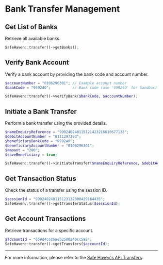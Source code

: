 # Bank Transfer Management

## Get List of Banks
Retrieve all available banks.
```php
SafeHaven::transfer()->getBanks();
```

## Verify Bank Account
Verify a bank account by providing the bank code and account number.
```php
$accountNumber = "0106296301"; // Example account number
$bankCode = "999240";          // Bank code (use '999240' for Sandbox)

SafeHaven::transfer()->verifyBank($bankCode, $accountNumber);
```

## Initiate a Bank Transfer
Perform a bank transfer using the provided details.
```php
$nameEnquiryReference = "999240240115121423216610677133";
$debitAccountNumber = "0111297393";
$beneficiaryBankCode = "999240";
$beneficiaryAccountNumber = "0106296301";
$amount = "200";
$saveBeneficiary = true;

SafeHaven::transfer()->initiateTransfer($nameEnquiryReference, $debitAccountNumber, $beneficiaryBankCode, $beneficiaryAccountNumber, $amount, $saveBeneficiary);
```

## Get Transaction Status
Check the status of a transfer using the session ID.
```php
$sessionId = "999240240115123132300429164435";
SafeHaven::transfer()->getTransferStatus($sessionId);
```

## Get Account Transactions
Retrieve transactions for a specific account.
```php
$accountId = "659d4c6c6aeb250024bcc592";
SafeHaven::transfer()->getTransfers($accountId);
```

---

For more information, please refer to the [Safe Haven's API Transfers](https://safehavenmfb.readme.io/reference/transfers).
